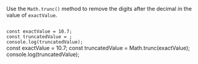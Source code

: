 Use the `Math.trunc()` method to
remove the digits after the decimal
in the value of `exactValue`.

<codeblock language="javascript" type="exercise" testMode="fixedInput">
<code>
const exactValue = 10.7;
const truncatedValue = ;
console.log(truncatedValue);
</code>

<solution>
const exactValue = 10.7;
const truncatedValue = Math.trunc(exactValue);
console.log(truncatedValue);
</solution>
</codeblock>